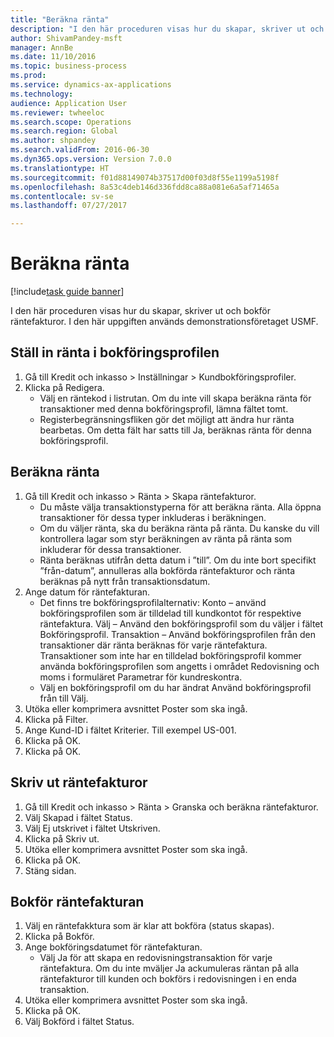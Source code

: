 ```yaml
--- 
title: "Beräkna ränta"
description: "I den här proceduren visas hur du skapar, skriver ut och bokför räntefakturor."
author: ShivamPandey-msft
manager: AnnBe
ms.date: 11/10/2016
ms.topic: business-process
ms.prod: 
ms.service: dynamics-ax-applications
ms.technology: 
audience: Application User
ms.reviewer: twheeloc
ms.search.scope: Operations
ms.search.region: Global
ms.author: shpandey
ms.search.validFrom: 2016-06-30
ms.dyn365.ops.version: Version 7.0.0
ms.translationtype: HT
ms.sourcegitcommit: f01d88149074b37517d00f03d8f55e1199a5198f
ms.openlocfilehash: 8a53c4deb146d336fdd8ca88a081e6a5af71465a
ms.contentlocale: sv-se
ms.lasthandoff: 07/27/2017

---
```

# <a name="process-interest"></a>Beräkna ränta

[!include[task guide banner](../../includes/task-guide-banner.md)]

I den här proceduren visas hur du skapar, skriver ut och bokför räntefakturor. I den här uppgiften används demonstrationsföretaget USMF.


## <a name="set-up-interest-on-the-posting-profile"></a>Ställ in ränta i bokföringsprofilen
1. Gå till Kredit och inkasso > Inställningar > Kundbokföringsprofiler.
2. Klicka på Redigera.
    * Välj en räntekod i listrutan. Om du inte vill skapa beräkna ränta för transaktioner med denna bokföringsprofil, lämna fältet tomt.  
    * Registerbegränsningsfliken gör det möjligt att ändra hur ränta bearbetas. Om detta fält har satts till Ja, beräknas ränta för denna bokföringsprofil.  

## <a name="calculate-interest"></a>Beräkna ränta
1. Gå till Kredit och inkasso > Ränta > Skapa räntefakturor.
    * Du måste välja transaktionstyperna för att beräkna ränta. Alla öppna transaktioner för dessa typer inkluderas i beräkningen.  
    * Om du väljer ränta, ska du beräkna ränta på ränta. Du kanske du vill kontrollera lagar som styr beräkningen av ränta på ränta som inkluderar för dessa transaktioner.  
    * Ränta beräknas utifrån detta datum i ”till”. Om du inte bort specifikt ”från-datum”, annulleras alla bokförda räntefakturor och ränta beräknas på nytt från transaktionsdatum.  
2. Ange datum för räntefakturan.
    * Det finns tre bokföringsprofilalternativ: Konto – använd bokföringsprofilen som är tilldelad till kundkontot för respektive räntefaktura.   Välj – Använd den bokföringsprofil som du väljer i fältet Bokföringsprofil.   Transaktion – Använd bokföringsprofilen från den transaktioner där ränta beräknas för varje räntefaktura. Transaktioner som inte har en tilldelad bokföringsprofil kommer använda bokföringsprofilen som angetts i området Redovisning och moms i formuläret Parametrar för kundreskontra.  
    * Välj en bokföringsprofil om du har ändrat Använd bokföringsprofil från till Välj.  
3. Utöka eller komprimera avsnittet Poster som ska ingå.
4. Klicka på Filter.
5. Ange Kund-ID i fältet Kriterier. Till exempel US-001.
6. Klicka på OK.
7. Klicka på OK.

## <a name="print-interest-notes"></a>Skriv ut räntefakturor
1. Gå till Kredit och inkasso > Ränta > Granska och beräkna räntefakturor.
2. Välj Skapad i fältet Status.
3. Välj Ej utskrivet i fältet Utskriven.
4. Klicka på Skriv ut.
5. Utöka eller komprimera avsnittet Poster som ska ingå.
6. Klicka på OK.
7. Stäng sidan.

## <a name="post-the-interest-note"></a>Bokför räntefakturan
1. Välj en räntefakktura som är klar att bokföra (status skapas).
2. Klicka på Bokför.
3. Ange bokföringsdatumet för räntefakturan.
    * Välj Ja för att skapa en redovisningstransaktion för varje räntefaktura.     Om du inte mväljer Ja ackumuleras räntan på alla räntefakturor till kunden och bokförs i redovisningen i en enda transaktion.  
4. Utöka eller komprimera avsnittet Poster som ska ingå.
5. Klicka på OK.
6. Välj Bokförd i fältet Status.


